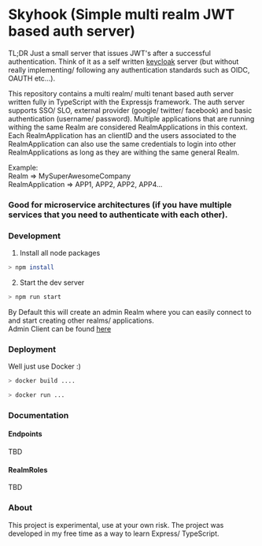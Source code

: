 # Skyhook (Simple multi realm JWT based auth server)

TL;DR
Just a small server that issues JWT's after a successful authentication. Think of it as a self written [keycloak](https://www.keycloak.org/) server (but without really implementing/ following any authentication standards such as OIDC, OAUTH etc...).

This repository contains a multi realm/ multi tenant based auth server written fully in TypeScript with the Expressjs framework. 
The auth server supports SSO/ SLO, external provider (google/ twitter/ facebook) and basic authentication (username/ password).
Multiple applications that are running withing the same Realm are considered RealmApplications in this context. 
Each RealmApplication has an clientID and the users associated to the RealmApplication can also use the same credentials to login into other RealmApplications as long as they are withing the same general Realm.

Example: <br>
Realm => MySuperAwesomeCompany <br>
RealmApplication => APP1, APP2, APP2, APP4...

### Good for microservice architectures (if you have multiple services that you need to authenticate with each other). 


### Development

1. Install all node packages

```bash
> npm install
```

2. Start the dev server

```bash
> npm run start
```

By Default this will create an admin Realm where you can easily connect to and start creating other realms/ applications. <br>
Admin Client can be found [here](https://github.com/Braulo/skyhook-admin-client)

### Deployment

Well just use Docker :)

```bash
> docker build ....
```

```bash
> docker run ...
```

### Documentation

#### Endpoints
TBD

#### RealmRoles
TBD

### About

This project is experimental, use at your own risk. The project was developed in my free time as a way to learn Express/ TypeScript.

